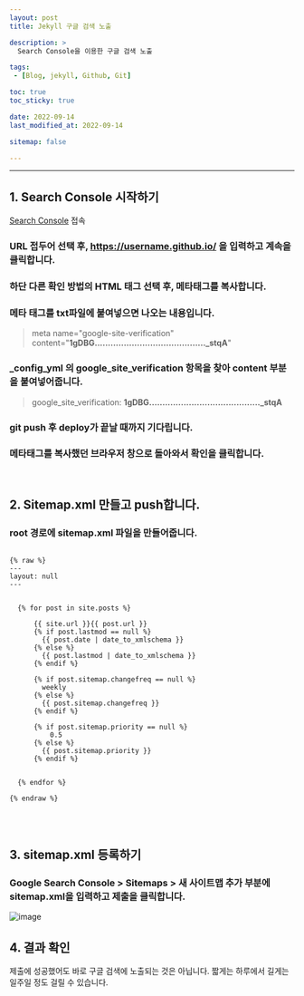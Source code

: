 ```yaml
---
layout: post
title: Jekyll 구글 검색 노출

description: >
  Search Console을 이용한 구글 검색 노출

tags:
 - [Blog, jekyll, Github, Git]

toc: true
toc_sticky: true

date: 2022-09-14
last_modified_at: 2022-09-14

sitemap: false

---
```

---

## 1. Search Console 시작하기
[Search Console](https://developers.google.com/search#?modal_active=none) 접속

### URL 접두어 선택 후, https://username.github.io/ 을 입력하고 계속을 클릭합니다.

### 하단 다른 확인 방법의 HTML 태그 선택 후, 메타태그를 복사합니다.

### 메타 태그를 txt파일에 붙여넣으면 나오는 내용입니다.
> meta name="google-site-verification" content="**1gDBG.........................................._stqA**"

### _config_yml 의 google_site_verification 항목을 찾아 content 부분을 붙여넣어줍니다.
> google_site_verification: **1gDBG.........................................._stqA**

### git push 후 deploy가 끝날 때까지 기다립니다.

### 메타태그를 복사했던 브라우저 창으로 돌아와서 확인을 클릭합니다.
<br/>

## 2. Sitemap.xml 만들고 push합니다.
### root 경로에 sitemap.xml 파일을 만들어줍니다.
<pre>
<code>
{% raw %}
---
layout: null
---
<?xml version="1.0" encoding="UTF-8"?>
<urlset xmlns:xsi="http://www.w3.org/2001/XMLSchema-instance" xsi:schemaLocation="http://www.sitemaps.org/schemas/sitemap/0.9 http://www.sitemaps.org/schemas/sitemap/0.9/sitemap.xsd" xmlns="http://www.sitemaps.org/schemas/sitemap/0.9">
  {% for post in site.posts %}
    <url>
      <loc>{{ site.url }}{{ post.url }}</loc>
      {% if post.lastmod == null %}
        <lastmod>{{ post.date | date_to_xmlschema }}</lastmod>
      {% else %}
        <lastmod>{{ post.lastmod | date_to_xmlschema }}</lastmod>
      {% endif %}

      {% if post.sitemap.changefreq == null %}
        <changefreq>weekly</changefreq>
      {% else %}
        <changefreq>{{ post.sitemap.changefreq }}</changefreq>
      {% endif %}

      {% if post.sitemap.priority == null %}
          <priority>0.5</priority>
      {% else %}
        <priority>{{ post.sitemap.priority }}</priority>
      {% endif %}

    </url>
  {% endfor %}
</urlset>
{% endraw %}
</code>
</pre>
<br/>

## 3. sitemap.xml 등록하기
### Google Search Console > Sitemaps > 새 사이트맵 추가 부분에 sitemap.xml을 입력하고 제출을 클릭합니다.

![image](https://user-images.githubusercontent.com/105637541/191681920-76146607-8600-4acf-82c4-91d4e9c551ba.png)
<br/>

## 4. 결과 확인
제출에 성공했어도 바로 구글 검색에 노출되는 것은 아닙니다. 짧게는 하루에서 길게는 일주일 정도 걸릴 수 있습니다.
